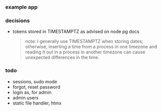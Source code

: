 ### example app

### decisions

- tokens stored in TIMESTAMPTZ as advised on node pg docs
  > note: I generally use TIMESTAMPTZ when storing dates; otherwise, inserting a time from a process in one timezone
  > and reading it out in a process in another timezone can cause unexpected differences in the time.

### todo

- sessions, sudo mode
- forgot, reset password
- login as, for admin
- admin users
- static file handler, htmx 

